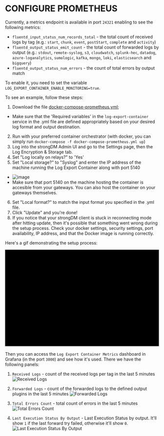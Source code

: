 # CONFIGURE PROMETHEUS

Currently, a metrics endpoint is available in port `24321` enabling to see the following metrics:
- `fluentd_input_status_num_records_total` - the total count of received logs by tag (e.g.: `start`, `chunk`, `event`, `postStart`, `complete` and `activity`)
- `fluentd_output_status_emit_count` - the total count of forwarded logs by output (e.g.: `stdout`, `remote-syslog`, `s3`, `cloudwatch`, `splunk-hec`, `datadog`, `azure-loganalytics`, `sumologic`, `kafka`, `mongo`, `loki`, `elasticsearch` and `bigquery`)
- `fluentd_output_status_num_errors` - the count of total errors by output match

To enable it, you need to set the variable `LOG_EXPORT_CONTAINER_ENABLE_MONITORING=true`.

To see an example, follow these steps:
1. Download the file [docker-compose-prometheus.yml](../../docker-compose-prometheus.yml);
  - Make sure that the 'Required variables' in the `log-export-container` service in the .yml file are defined appropriately based on your desired log format and output destination.
2. Run with your preferred container orchestrator (with docker, you can simply run `docker-compose -f docker-compose-prometheus.yml up`)
3. Log into the strongDM Admin UI and go to the Settings page, then the Log Encryption & Storage tab.
4. Set "Log locally on relays?" to 'Yes'
5. Set "Local storage?" to "Syslog" and enter the IP address of the machine running the Log Export Container along with port 5140
  - ![image](https://user-images.githubusercontent.com/7840034/127934335-239b5e97-772c-4ac6-8e66-864ffaf4cccc.png)
  - Make sure that port 5140 on the machine hosting the container is accesible from your gateways. You can also host the container on your gateways themselves.
6. Set "Local format?" to match the input format you specified in the .yml file.
7. Click "Update" and you're done!
8. If you notice that your strongDM client is stuck in reconnecting mode after hitting update, then it's possible that something went wrong during the setup process. Check your docker settings, security settings, port availability, IP address, and that the Docker image is running correctly.

Here's a gif demonstrating the setup process:

![image](../img/simple_demo.gif)

Then you can access the `Log Export Container Metrics` dashboard in Grafana (in the port `3000`) and see how it's used. There we have the following panels:

1. `Received Logs` - count of the received logs per tag in the last 5 minutes
![Received Logs](https://user-images.githubusercontent.com/49597325/167483022-a9138ab5-fded-43c4-8fd1-4b8bba658fad.png)

3. `Forwarded Logs` - count of the forwarded logs to the defined output plugins in the last 5 minutes
![Forwarded Logs](https://user-images.githubusercontent.com/49597325/167483062-f7ca0b9e-49fe-4510-8771-1975b6b528e0.png)

5. `Total Errors Count` - total count of errors in the last 5 minutes
![Total Errors Count](https://user-images.githubusercontent.com/49597325/167483095-2f761777-4d23-4ccc-8bb3-291e90af2336.png)

7. `Last Execution Status By Output` - Last Execution Status by output. It'll show `1` if the last forward try failed, otherwise it'll show `0`.
![Last Execution Status By Output](https://user-images.githubusercontent.com/49597325/167483112-7e5111c4-987c-48e8-b161-9c59296b87c5.png)

